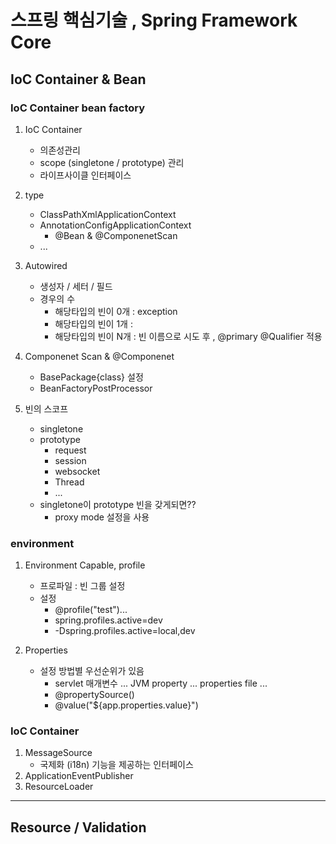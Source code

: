 # 스프링 핵심기술 , Spring Framework Core

## IoC Container & Bean
### **IoC Container bean factory**
1. IoC Container
    - 의존성관리
    - scope (singletone / prototype) 관리
    - 라이프사이클 인터페이스
2. type
    - ClassPathXmlApplicationContext
    - AnnotationConfigApplicationContext
        - @Bean & @ComponenetScan
    - ...
3. Autowired
    - 생성자 / 세터 / 필드
    - 경우의 수
        - 해당타입의 빈이 0개 : exception
        - 해당타입의 빈이 1개 :
        - 해당타입의 빈이 N개 : 빈 이름으로 시도 후 , @primary @Qualifier 적용

4. Componenet Scan & @Componenet
    - BasePackage{class} 설정
    - BeanFactoryPostProcessor

5. 빈의 스코프
    - singletone
    - prototype
        - request
        - session
        - websocket
        - Thread 
        - ...
    - singletone이 prototype 빈을 갖게되면??
        - proxy mode 설정을 사용
### **environment**
1. Environment Capable, profile
    - 프로파일 : 빈 그룹 설정 
    - 설정
        - @profile("test")...
        - spring.profiles.active=dev
        - -Dspring.profiles.active=local,dev

1. Properties
    - 설정 방법별 우선순위가 있음
      - servlet 매개변수 ... JVM property ... properties file ...
      - @propertySource()
      - @value("${app.properties.value}")

### IoC Container
1. MessageSource
   - 국제화 (i18n) 기능을 제공하는 인터페이스
2. ApplicationEventPublisher
3. ResourceLoader

---

## Resource / Validation